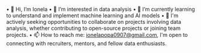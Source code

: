 • 👋 Hi, I’m Ionela
•	👀 I’m interested in data analysis
•	🌱 I’m currently learning to understand and implement machine learning and AI models
•	💞️ I'm actively seeking opportunities to collaborate on projects involving data analysis, whether contributing to open-source projects or joining team projects.
•	📫 How to reach me: ionelapopa0907@gmail.com, I'm open to connecting with recruiters, mentors, and fellow data enthusiasts.
      




